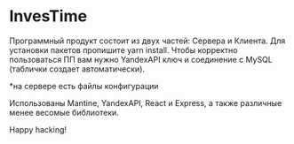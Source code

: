 # InvesTime

Программный продукт состоит из двух частей: Сервера и Клиента.
Для установки пакетов пропишите yarn install.
Чтобы корректно пользоваться ПП вам нужно YandexAPI ключ и соединение с MySQL (таблички создает автоматически).

*на сервере есть файлы конфигурации

Использованы Mantine, YandexAPI, React и Express, а также различные менее весомые библиотеки.

Happy hacking!
